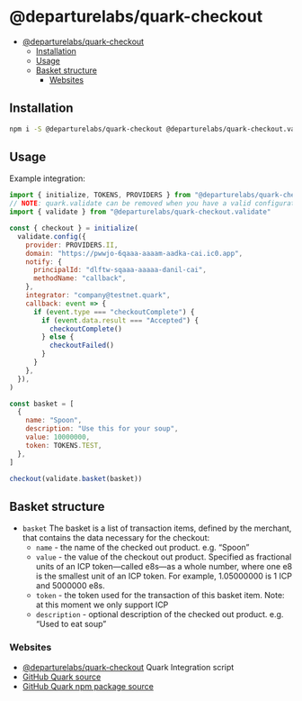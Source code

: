 # @departurelabs/quark-checkout

- [@departurelabs/quark-checkout](#departurelabsquark-checkout)
  - [Installation](#installation)
  - [Usage](#usage)
  - [Basket structure](#basket-structure)
    - [Websites](#websites)

## Installation

```sh
npm i -S @departurelabs/quark-checkout @departurelabs/quark-checkout.validate
```

## Usage

Example integration:

```js
import { initialize, TOKENS, PROVIDERS } from "@departurelabs/quark-checkout"
// NOTE: quark.validate can be removed when you have a valid configuration
import { validate } from "@departurelabs/quark-checkout.validate"

const { checkout } = initialize(
  validate.config({
    provider: PROVIDERS.II,
    domain: "https://pwwjo-6qaaa-aaaam-aadka-cai.ic0.app",
    notify: {
      principalId: "dlftw-sqaaa-aaaaa-danil-cai",
      methodName: "callback",
    },
    integrator: "company@testnet.quark",
    callback: event => {
      if (event.type === "checkoutComplete") {
        if (event.data.result === "Accepted") {
          checkoutComplete()
        } else {
          checkoutFailed()
        }
      }
    },
  }),
)

const basket = [
  {
    name: "Spoon",
    description: "Use this for your soup",
    value: 10000000,
    token: TOKENS.TEST,
  },
]

checkout(validate.basket(basket))
```

## Basket structure

- `basket` The basket is a list of transaction items, defined by the merchant,
  that contains the data necessary for the checkout:
  - `name` - the name of the checked out product. e.g. “Spoon”
  - `value` - the value of the checkout out product. Specified as fractional
    units of an ICP token—called e8s—as a whole number, where one e8 is the
    smallest unit of an ICP token. For example, 1.05000000 is 1 ICP and 5000000
    e8s.
  - `token` - the token used for the transaction of this basket item. Note: at
    this moment we only support ICP
  - `description` - optional description of the checked out product. e.g. “Used
    to eat soup”

### Websites

- [@departurelabs/quark-checkout](https://www.npmjs.com/package/@departurelabs/quark-checkout)
  Quark Integration script
- [GitHub Quark source](https://github.com/DepartureLabsIC/rs_quark)
- [GitHub Quark npm package source](https://github.com/DepartureLabsIC/quark-checkout)
